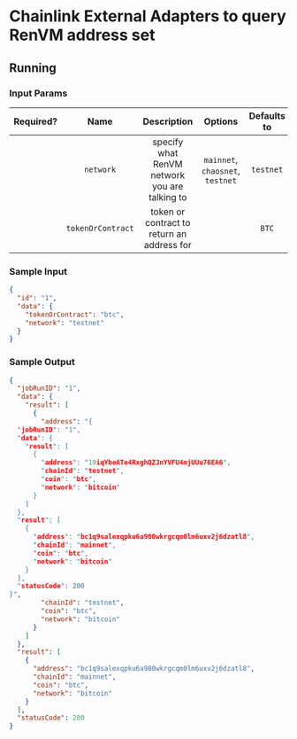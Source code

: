 # Chainlink External Adapters to query RenVM address set

## Running

### Input Params

| Required? |       Name        |                  Description                  |             Options              | Defaults to |
| :-------: | :---------------: | :-------------------------------------------: | :------------------------------: | :---------: |
|           |     `network`     | specify what RenVM network you are talking to | `mainnet`, `chaosnet`, `testnet` |  `testnet`  |
|           | `tokenOrContract` |  token or contract to return an address for   |                                  |    `BTC`    |

### Sample Input

```json
{
  "id": "1",
  "data": {
    "tokenOrContract": "btc",
    "network": "testnet"
  }
}
```

### Sample Output

```json
{
  "jobRunID": "1",
  "data": {
    "result": [
      {
        "address": "{
  "jobRunID": "1",
  "data": {
    "result": [
      {
        "address": "19iqYbeATe4RxghQZJnYVFU4mjUUu76EA6",
        "chainId": "testnet",
        "coin": "btc",
        "network": "bitcoin"
      }
    ]
  },
  "result": [
    {
      "address": "bc1q9salexqpku6a980wkrgcqm0lm6uxv2j6dzatl8",
      "chainId": "mainnet",
      "coin": "btc",
      "network": "bitcoin"
    }
  ],
  "statusCode": 200
}",
        "chainId": "testnet",
        "coin": "btc",
        "network": "bitcoin"
      }
    ]
  },
  "result": [
    {
      "address": "bc1q9salexqpku6a980wkrgcqm0lm6uxv2j6dzatl8",
      "chainId": "mainnet",
      "coin": "btc",
      "network": "bitcoin"
    }
  ],
  "statusCode": 200
}
```
